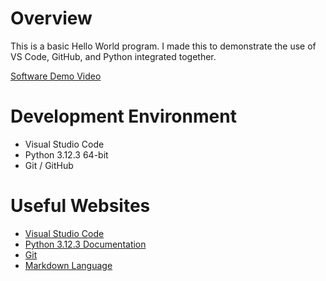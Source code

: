 # Overview

This is a basic Hello World program. I made this to demonstrate the use of VS Code, GitHub, and Python integrated together.

[Software Demo Video](http://youtube.link.goes.here)

# Development Environment

* Visual Studio Code
* Python 3.12.3 64-bit
* Git / GitHub

# Useful Websites

* [Visual Studio Code](https://code.visualstudio.com/docs/setup/setup-overview)
* [Python 3.12.3 Documentation](https://docs.python.org/release/3.12.3/)
* [Git](https://git-scm.com/about/branching-and-merging)
* [Markdown Language](https://www.markdownguide.org/cheat-sheet/)